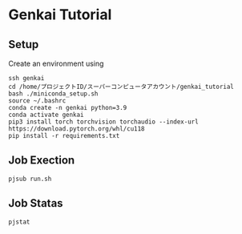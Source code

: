 # Genkai Tutorial

## Setup
Create an environment using
```
ssh genkai
cd /home/プロジェクトID/スーパーコンピュータアカウント/genkai_tutorial
bash ./miniconda_setup.sh
source ~/.bashrc
conda create -n genkai python=3.9
conda activate genkai
pip3 install torch torchvision torchaudio --index-url https://download.pytorch.org/whl/cu118
pip install -r requirements.txt
```
## Job Exection
```
pjsub run.sh
```
## Job Statas
```
pjstat
```
